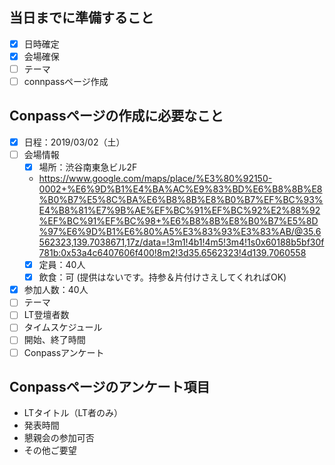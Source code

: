 ## 当日までに準備すること
- [x] 日時確定
- [x] 会場確保
- [ ] テーマ
- [ ] connpassページ作成

## Conpassページの作成に必要なこと
- [x] 日程：2019/03/02（土）
- [ ] 会場情報
  - [x] 場所：渋谷南東急ビル2F
  * https://www.google.com/maps/place/%E3%80%92150-0002+%E6%9D%B1%E4%BA%AC%E9%83%BD%E6%B8%8B%E8%B0%B7%E5%8C%BA%E6%B8%8B%E8%B0%B7%EF%BC%93%E4%B8%81%E7%9B%AE%EF%BC%91%EF%BC%92%E2%88%92%EF%BC%91%EF%BC%98+%E6%B8%8B%E8%B0%B7%E5%8D%97%E6%9D%B1%E6%80%A5%E3%83%93%E3%83%AB/@35.6562323,139.7038671,17z/data=!3m1!4b1!4m5!3m4!1s0x60188b5bf30f781b:0x53a4c6407606f400!8m2!3d35.6562323!4d139.7060558
  - [x] 定員：40人
  - [x] 飲食：可 (提供はないです。持参＆片付けさえしてくれればOK)
- [x] 参加人数：40人
- [ ] テーマ
- [ ] LT登壇者数
- [ ] タイムスケジュール
- [ ] 開始、終了時間
- [ ] Conpassアンケート

## Conpassページのアンケート項目
- LTタイトル（LT者のみ）
- 発表時間
- 懇親会の参加可否
- その他ご要望